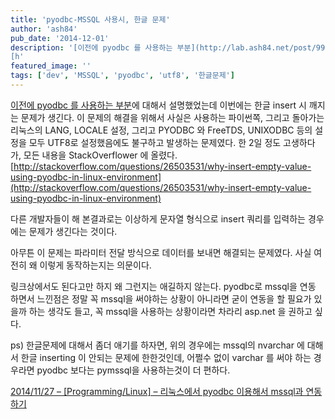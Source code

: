 ```yaml
---
title: 'pyodbc-MSSQL 사용시, 한글 문제'
author: 'ash84'
pub_date: '2014-12-01'
description: '[이전에 pyodbc 를 사용하는 부분](http://lab.ash84.net/post/99634203014/pyodbc-procedure)에 대해서 설명했었는데 이번에는 한글 insert 시 깨지는 문제가 생긴다. 이 문제의 해결을 위해서 사실은 사용하는 파이썬쪽, 그리고 돌아가는 리눅스의 LANG, LOCALE 설정, 그리고 PYODBC 와 FreeTDS, UNIXODBC 등의 설정을 모두 UTF8로 설정했음에도 불구하고 발생하는 문제였다. 한 2일 정도 고생하다가, 모든 내용을 StackOverflower 에 올렸다. 
[h'
featured_image: ''
tags: ['dev', 'MSSQL', 'pyodbc', 'utf8', '한글문제']
---
```



[이전에 pyodbc 를 사용하는 부분](http://lab.ash84.net/post/99634203014/pyodbc-procedure)에 대해서 설명했었는데 이번에는 한글 insert 시 깨지는 문제가 생긴다. 이 문제의 해결을 위해서 사실은 사용하는 파이썬쪽, 그리고 돌아가는 리눅스의 LANG, LOCALE 설정, 그리고 PYODBC 와 FreeTDS, UNIXODBC 등의 설정을 모두 UTF8로 설정했음에도 불구하고 발생하는 문제였다. 한 2일 정도 고생하다가, 모든 내용을 StackOverflower 에 올렸다. 
[http://stackoverflow.com/questions/26503531/why-insert-empty-value-using-pyodbc-in-linux-environment](http://stackoverflow.com/questions/26503531/why-insert-empty-value-using-pyodbc-in-linux-environment)
 

다른 개발자들이 해 본결과로는 이상하게 문자열 형식으로 insert 쿼리를 입력하는 경우에는 문제가 생긴다는 것이다. 

<script src="https://gist.github.com/AhnSeongHyun/df071e819607a46c2464.js"></script> 

아무튼 이 문제는 파라미터 전달 방식으로 데이터를 보내면 해결되는 문제였다. 사실 여전히 왜 이렇게 동작하는지는 의문이다.

<script src="https://gist.github.com/AhnSeongHyun/334e4ca9fbdf75e9f484.js"></script>

링크상에서도 된다고만 하지 왜 그런지는 애길하지 않는다. pyodbc로 mssql을 연동 하면서 느낀점은 정말 꼭 mssql을 써야하는 상황이 아니라면 굳이 연동을 할 필요가 있을까 하는 생각도 들고, 꼭 mssql을 사용하는 상황이라면 차라리 asp.net 을 권하고 싶다.

ps) 한글문제에 대해서 좀더 애기를 하자면, 위의 경우에는 mssql의 nvarchar 에 대해서 한글 inserting 이 안되는 문제에 한한것인데, 어쩔수 없이 varchar 를 써야 하는 경우라면 pyodbc 보다는 pymssql을 사용하는것이 더 편하다. 

[2014/11/27 – [Programming/Linux] – 리눅스에서 pyodbc 이용해서 mssql과 연동하기](http://ash84.tistory.com/1085)
 
